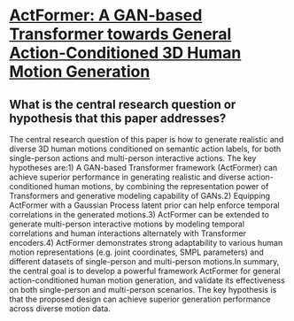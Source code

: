 # [ActFormer: A GAN-based Transformer towards General Action-Conditioned 3D   Human Motion Generation](https://arxiv.org/abs/2203.07706)

## What is the central research question or hypothesis that this paper addresses?

 The central research question of this paper is how to generate realistic and diverse 3D human motions conditioned on semantic action labels, for both single-person actions and multi-person interactive actions. The key hypotheses are:1) A GAN-based Transformer framework (ActFormer) can achieve superior performance in generating realistic and diverse action-conditioned human motions, by combining the representation power of Transformers and generative modeling capability of GANs.2) Equipping ActFormer with a Gaussian Process latent prior can help enforce temporal correlations in the generated motions.3) ActFormer can be extended to generate multi-person interactive motions by modeling temporal correlations and human interactions alternately with Transformer encoders.4) ActFormer demonstrates strong adaptability to various human motion representations (e.g. joint coordinates, SMPL parameters) and different datasets of single-person and multi-person motions.In summary, the central goal is to develop a powerful framework ActFormer for general action-conditioned human motion generation, and validate its effectiveness on both single-person and multi-person scenarios. The key hypothesis is that the proposed design can achieve superior generation performance across diverse motion data.
